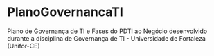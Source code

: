 # PlanoGovernancaTI
Plano de Governança de TI e Fases do PDTI ao Negócio desenvolvido durante a disciplina de Governança de TI - Universidade de Fortaleza (Unifor-CE)
